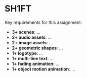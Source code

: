 # SH1FT

Key requirements for this assignment:
- **3+ scenes**: ...
- **2+ audio assets**: ...
- **2+ image assets**: ...
- **2+ geometric shapes**: ...
- **1+ logotype**: ...
- **1+ multi-line text**: ...
- **1+ fading animation**: ...
- **1+ object motion animation**: ...